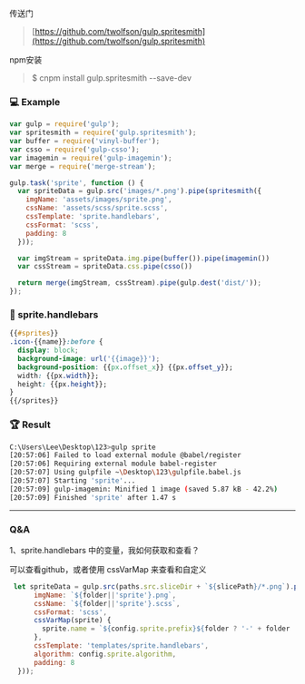 传送门

> [https://github.com/twolfson/gulp.spritesmith](https://github.com/twolfson/gulp.spritesmith)

npm安装

> $ cnpm install gulp.spritesmith --save-dev

### ‍💻 Example

```js
var gulp = require('gulp');
var spritesmith = require('gulp.spritesmith');
var buffer = require('vinyl-buffer');
var csso = require('gulp-csso');
var imagemin = require('gulp-imagemin');
var merge = require('merge-stream');

gulp.task('sprite', function () {
  var spriteData = gulp.src('images/*.png').pipe(spritesmith({
    imgName: 'assets/images/sprite.png',
    cssName: 'assets/scss/sprite.scss',
    cssTemplate: 'sprite.handlebars',
    cssFormat: 'scss',
    padding: 8
  }));

  var imgStream = spriteData.img.pipe(buffer()).pipe(imagemin())
  var cssStream = spriteData.css.pipe(csso())

  return merge(imgStream, cssStream).pipe(gulp.dest('dist/'));
});
```

### 🍎 sprite.handlebars

```css
{{#sprites}}
.icon-{{name}}:before {
  display: block;
  background-image: url('{{image}}');
  background-position: {{px.offset_x}} {{px.offset_y}};
  width: {{px.width}};
  height: {{px.height}};
}
{{/sprites}}
```

### 🏆 Result

```bash
C:\Users\Lee\Desktop\123>gulp sprite
[20:57:06] Failed to load external module @babel/register
[20:57:06] Requiring external module babel-register
[20:57:07] Using gulpfile ~\Desktop\123\gulpfile.babel.js
[20:57:07] Starting 'sprite'...
[20:57:09] gulp-imagemin: Minified 1 image (saved 5.87 kB - 42.2%)
[20:57:09] Finished 'sprite' after 1.47 s
```

---

### Q&A

1、sprite.handlebars 中的变量，我如何获取和查看？

可以查看github，或者使用 cssVarMap 来查看和自定义

```js
 let spriteData = gulp.src(paths.src.sliceDir + `${slicePath}/*.png`).pipe(spritesmith({
      imgName: `${folder||'sprite'}.png`,
      cssName: `${folder||'sprite'}.scss`,
      cssFormat: 'scss',
      cssVarMap(sprite) {
        sprite.name = `${config.sprite.prefix}${folder ? '-' + folder : ''}-${sprite.name}`;
      },
      cssTemplate: 'templates/sprite.handlebars',
      algorithm: config.sprite.algorithm,
      padding: 8
  }));
```



